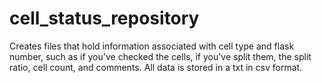 # cell_status_repository
Creates files that hold information associated with cell type and flask number, such as if you've checked the cells, if you've split them, the split ratio, cell count, and comments. All data is stored in a txt in csv format.
